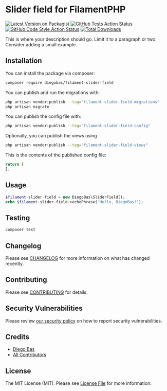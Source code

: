 # Slider field for FilamentPHP

[![Latest Version on Packagist](https://img.shields.io/packagist/v/diegobas/filament-slider-field.svg?style=flat-square)](https://packagist.org/packages/diegobas/filament-slider-field)
[![GitHub Tests Action Status](https://img.shields.io/github/workflow/status/diegobas/filament-slider-field/run-tests?label=tests)](https://github.com/diegobas/filament-slider-field/actions?query=workflow%3Arun-tests+branch%3Amain)
[![GitHub Code Style Action Status](https://img.shields.io/github/workflow/status/diegobas/filament-slider-field/Check%20&%20fix%20styling?label=code%20style)](https://github.com/diegobas/filament-slider-field/actions?query=workflow%3A"Check+%26+fix+styling"+branch%3Amain)
[![Total Downloads](https://img.shields.io/packagist/dt/diegobas/filament-slider-field.svg?style=flat-square)](https://packagist.org/packages/diegobas/filament-slider-field)



This is where your description should go. Limit it to a paragraph or two. Consider adding a small example.

## Installation

You can install the package via composer:

```bash
composer require diegobas/filament-slider-field
```

You can publish and run the migrations with:

```bash
php artisan vendor:publish --tag="filament-slider-field-migrations"
php artisan migrate
```

You can publish the config file with:

```bash
php artisan vendor:publish --tag="filament-slider-field-config"
```

Optionally, you can publish the views using

```bash
php artisan vendor:publish --tag="filament-slider-field-views"
```

This is the contents of the published config file:

```php
return [
];
```

## Usage

```php
$filament-slider-field = new DiegoBas\SliderField();
echo $filament-slider-field->echoPhrase('Hello, DiegoBas!');
```

## Testing

```bash
composer test
```

## Changelog

Please see [CHANGELOG](CHANGELOG.md) for more information on what has changed recently.

## Contributing

Please see [CONTRIBUTING](.github/CONTRIBUTING.md) for details.

## Security Vulnerabilities

Please review [our security policy](../../security/policy) on how to report security vulnerabilities.

## Credits

- [Diego Bas](https://github.com/diegobas)
- [All Contributors](../../contributors)

## License

The MIT License (MIT). Please see [License File](LICENSE.md) for more information.
